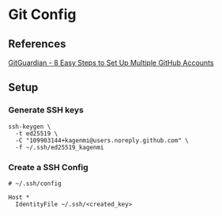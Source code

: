 # Git Config

## References

[GitGuardian - 8 Easy Steps to Set Up Multiple GitHub Accounts](https://blog.gitguardian.com/8-easy-steps-to-set-up-multiple-git-accounts/)

## Setup

### Generate SSH keys

```shell
ssh-keygen \
  -t ed25519 \
  -C "109903144+kagenmi@users.noreply.github.com" \
  -f ~/.ssh/ed25519_kagenmi
```

### Create a SSH Config

```
# ~/.ssh/config

Host *
  IdentityFile ~/.ssh/<created_key>
```
